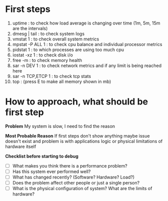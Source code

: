 # First steps
1. uptime : to check how load average is changing over time (1m, 5m, 15m are the intervals)
2. dmesg | tail : to check system logs
3. vmstat 1 : to check overall system metrics
4. mpstat -P ALL 1 : to check cpu balance and individual processor metrics
5. pidstat 1 : to which processes are using too much cpu
6. iostat -xz 1 : to check disk i/o
7. free -m : to check memory health
8. sar -n DEV 1 : to check network metrics and if any limit is being reached here
9. sar -n TCP,ETCP 1 : to check tcp stats
10. top : (press E to make all memory shown in mb)

# How to approach, what should be first step
**Problem** My system is slow, I need to find the reason

**Most Probable Reason** If first steps don't show anything maybe issue doesn't exist and problem is with applications logic or physical limitations of hardware itself

**Checklist before starting to debug**
- [ ] What makes you think there is a performance problem?
- [ ] Has this system ever performed well?
- [ ] What has changed recently? (Software? Hardware? Load?)
- [ ] Does the problem affect other people or just a single person?
- [ ] What is the physical configuration of system? What are the limits of hardware?
